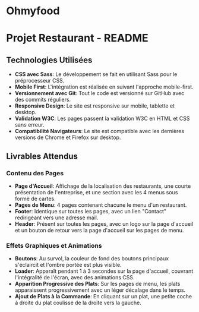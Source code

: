 # Ohmyfood

# Projet Restaurant - README

## Technologies Utilisées

- **CSS avec Sass**: Le développement se fait en utilisant Sass pour le préprocesseur CSS.
- **Mobile First**: L'intégration est réalisée en suivant l'approche mobile-first.
- **Versionnement avec Git**: Tout le code est versionné sur GitHub avec des commits réguliers.
- **Responsive Design**: Le site est responsive sur mobile, tablette et desktop.
- **Validation W3C**: Les pages passent la validation W3C en HTML et CSS sans erreur.
- **Compatibilité Navigateurs**: Le site est compatible avec les dernières versions de Chrome et Firefox sur desktop.

## Livrables Attendus

### Contenu des Pages

- **Page d'Accueil**: Affichage de la localisation des restaurants, une courte présentation de l'entreprise, et une section avec les 4 menus sous forme de cartes.
- **Pages de Menu**: 4 pages contenant chacune le menu d'un restaurant.
- **Footer**: Identique sur toutes les pages, avec un lien "Contact" redirigeant vers une adresse mail.
- **Header**: Présent sur toutes les pages, avec un logo sur la page d'accueil et un bouton de retour vers la page d'accueil sur les pages de menu.

### Effets Graphiques et Animations

- **Boutons**: Au survol, la couleur de fond des boutons principaux s'éclaircit et l'ombre portée est plus visible.
- **Loader**: Apparaît pendant 1 à 3 secondes sur la page d'accueil, couvrant l'intégralité de l'écran, avec des animations CSS.
- **Apparition Progressive des Plats**: Sur les pages de menu, les plats apparaissent progressivement avec un léger décalage dans le temps.
- **Ajout de Plats à la Commande**: En cliquant sur un plat, une petite coche à droite du plat coulisse de la droite vers la gauche.
